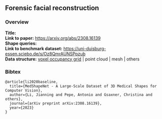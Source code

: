 
## Forensic facial reconstruction


### Overview

**Title:** <br> 
**Link to paper:** https://arxiv.org/abs/2308.16139 <br> 
**Shape queries:**<br>
**Link to benchmark dataset:**  https://uni-duisburg-essen.sciebo.de/s/Oz8QmrAUNSPpzub <br> 
**Data structure:** <ins>voxel occupancy grid</ins> | point cloud | mesh | others <br>

























### Bibtex

```
@article{li2020baseline,
  title={MedShapeNet - A Large-Scale Dataset of 3D Medical Shapes for Computer Vision},
  author={Li, Jianning and Pepe, Antonio and Gsaxner, Christina and others},
  journal={arXiv preprint arXiv:2308.16139},
  year={2023}
}
```
